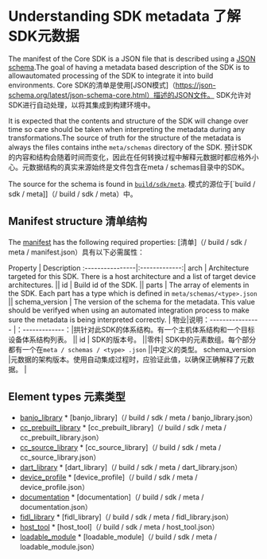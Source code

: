  
# Understanding SDK metadata  了解SDK元数据 

The manifest of the Core SDK is a JSON file that is described using a [JSON schema](https://json-schema.org/latest/json-schema-core.html).The goal of having a metadata based description of the SDK is to allowautomated processing of the SDK to integrate it into build environments. Core SDK的清单是使用[JSON模式]（https://json-schema.org/latest/json-schema-core.html）描述的JSON文件。 SDK允许对SDK进行自动处理，以将其集成到构建环境中。

It is expected that the contents and structure of the SDK will change over time so care should be taken when interpreting the metadata during any transformations.The source of truth for the structure of the metadata is always the files contains inthe `meta/schemas` directory of the SDK. 预计SDK的内容和结构会随着时间而变化，因此在任何转换过程中解释元数据时都应格外小心。元数据结构的真实来源始终是文件包含在meta / schemas目录中的SDK。

The source for the schema is found in [`build/sdk/meta`](/build/sdk/meta).  模式的源位于[`build / sdk / meta]]（/ build / sdk / meta）中。

 
## Manifest structure  清单结构 

The [manifest](/build/sdk/meta/manifest.json) has the following required properties:  [清单]（/ build / sdk / meta / manifest.json）具有以下必需属性：

Property         |   Description :----------------|:-------------:|  arch          | Architecture targeted for this SDK. There is a host architecture and a list of target device architectures. || id             | Build id of the SDK. || parts          | The array of elements in the SDK. Each part has a type which is defined in `meta/schemas/<type>.json` || schema_version | The version of the schema for the metadata. This value should be verifyed when using an automated integration process to make sure the metadata is being interpreted correctly. | 物业|说明：---------------- |：-------------：|拱针对此SDK的体系结构。有一个主机体系结构和一个目标设备体系结构列表。 || id | SDK的版本号。 ||零件| SDK中的元素数组。每个部分都有一个在`meta / schemas / <type> .json` ||中定义的类型。 schema_version |元数据的架构版本。使用自动集成过程时，应验证此值，以确保正确解释了元数据。 |

 

 
## Element types  元素类型 
* [banjo_library](/build/sdk/meta/banjo_library.json)  * [banjo_library]（/ build / sdk / meta / banjo_library.json）
* [cc_prebuilt_library](/build/sdk/meta/cc_prebuilt_library.json)  * [cc_prebuilt_library]（/ build / sdk / meta / cc_prebuilt_library.json）
* [cc_source_library](/build/sdk/meta/cc_source_library.json)  * [cc_source_library]（/ build / sdk / meta / cc_source_library.json）
* [dart_library](/build/sdk/meta/dart_library.json)  * [dart_library]（/ build / sdk / meta / dart_library.json）
* [device_profile](/build/sdk/meta/device_profile.json)  * [device_profile]（/ build / sdk / meta / device_profile.json）
* [documentation](/build/sdk/meta/documentation.json)  * [documentation]（/ build / sdk / meta / documentation.json）
* [fidl_library](/build/sdk/meta/fidl_library.json)  * [fidl_library]（/ build / sdk / meta / fidl_library.json）
* [host_tool](/build/sdk/meta/host_tool.json)  * [host_tool]（/ build / sdk / meta / host_tool.json）
* [loadable_module](/build/sdk/meta/loadable_module.json)  * [loadable_module]（/ build / sdk / meta / loadable_module.json）
